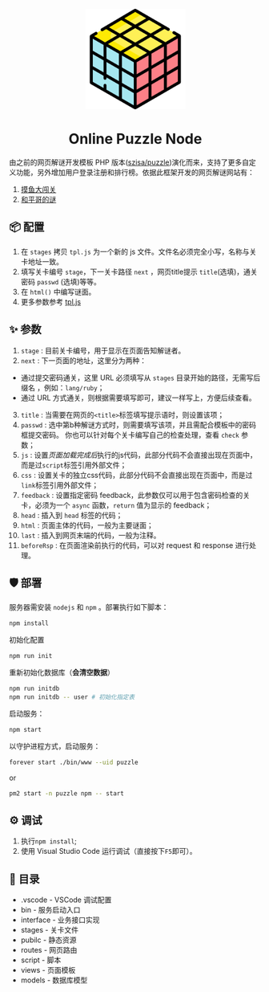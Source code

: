 <p align="center">
  <a href="https://p.hancel.org">
    <img width="200" src="./public/images/logo.png">
  </a>
</p>

<h1 align="center">Online Puzzle Node</h1>

由之前的网页解谜开发模板 PHP 版本([szisa/puzzle](https://github.com/szisa/puzzle))演化而来，支持了更多自定义功能，另外增加用户登录注册和排行榜。依据此框架开发的网页解谜网站有：

1. [摸鱼大闯关](https://p.hancel.org)
2. [和平哥的谜](https://puzzle.iwpz.net/)

## 📦 配置

1. 在 `stages` 拷贝 `tpl.js` 为一个新的 js 文件。文件名必须完全小写，名称与关卡地址一致。
2. 填写关卡编号 `stage`，下一关卡路径 `next` ，网页title提示 `title`(选填)，通关密码 `passwd` (选填)等等。
3. 在 `html()` 中编写谜面。
4. 更多参数参考 [tpl.js](stages/tpl.js)

## ✨ 参数
1. `stage` : 目前关卡编号，用于显示在页面告知解谜者。
2. `next` : 下一页面的地址，这里分为两种：  
 - 通过提交密码通关，这里 URL 必须填写从 `stages` 目录开始的路径，无需写后缀名 ，例如：`lang/ruby`；  
 - 通过 URL 方式通关，则根据需要填写即可，建议一样写上，方便后续查看。
3. `title` : 当需要在网页的`<title>`标签填写提示语时，则设置该项；
4. `passwd` : 选中第b种解谜方式时，则需要填写该项，并且需配合模板中的密码框提交密码。
你也可以针对每个关卡编写自己的检查处理，查看 `check` 参数； 
5. `js` :  设置*页面加载完成后*执行的js代码，此部分代码不会直接出现在页面中，而是过`script`标签引用外部文件；  
6. `css` : 设置关卡的独立css代码，此部分代码不会直接出现在页面中，而是过`link`标签引用外部文件；  
7. `feedback` : 设置指定密码 feedback，此参数仅可以用于包含密码检查的关卡，必须为一个 `async` 函数，`return` 值为显示的 feedback；  
8. `head` : 插入到 `head` 标签的代码；
9. `html` : 页面主体的代码，一般为主要谜面；
10. `last` : 插入到网页末端的代码，一般为注释。
11. `beforeRsp` : 在页面渲染前执行的代码，可以对 request 和 response 进行处理。

## 🛡 部署
服务器需安装 `nodejs` 和 `npm` 。部署执行如下脚本：
```bash
npm install
```

初始化配置
```bash
npm run init
```

重新初始化数据库（**会清空数据**）
```bash
npm run initdb
npm run initdb -- user # 初始化指定表
```

启动服务：
```bash
npm start
```

以守护进程方式，启动服务：
```bash
forever start ./bin/www --uid puzzle
```
or
```bash
pm2 start -n puzzle npm -- start
```

## ⚙️ 调试
1. 执行`npm install`;
2. 使用 Visual Studio Code 运行调试（直接按下`F5`即可）。

## 📁 目录
- .vscode - VSCode 调试配置
- bin - 服务启动入口  
- interface - 业务接口实现   
- stages - 关卡文件
- pubilc - 静态资源  
- routes - 网页路由  
- script - 脚本 
- views - 页面模板
- models - 数据库模型
